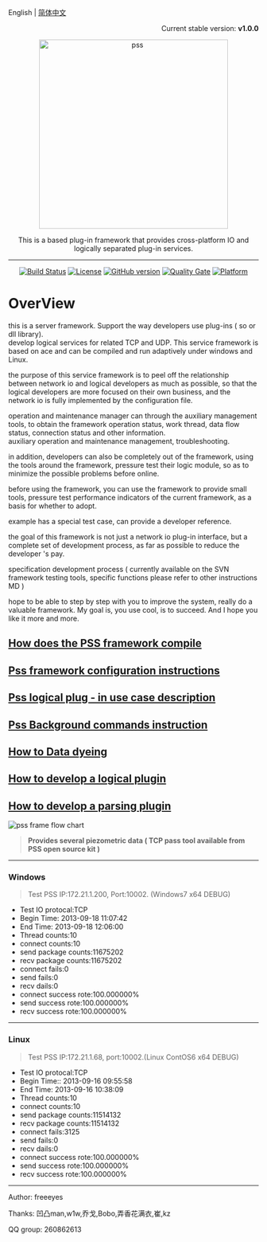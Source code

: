 English | [简体中文](./README_Chinese.md)

<p align="right">Current stable version: <strong>v1.0.0</strong></p>
<p align="center"><img src="https://raw.githubusercontent.com/freeeyes/PSS/gh-pages/_images/pss.svg?sanitize=true" alt="pss" width="380"/></p>
<center>This is a based plug-in framework that provides cross-platform IO and logically separated plug-in services.  

----------

[![Build Status](https://travis-ci.org/freeeyes/PSS.svg?branch=master)](https://travis-ci.org/freeeyes/PSS)
[![License](https://img.shields.io/badge/License-Apache%202.0-blue.svg)](https://opensource.org/licenses/Apache-2.0)
[![GitHub version](https://badge.fury.io/gh/freeeyes%2FPSS.svg)](https://badge.fury.io/gh/freeeyes%2FPSS)
[![Quality Gate](https://sonarcloud.io/api/project_badges/measure?project=freeeyes&metric=alert_status)](https://sonarcloud.io/dashboard?id=freeeyes)
[![Platform](https://img.shields.io/badge/platform-Linux,%20Windows-green.svg?style=flat)](https://github.com/freeeyes/PSS)
</center>

# OverView

this is a server framework. Support the way developers use plug-ins ( so or dll library).  
develop logical services for related TCP and UDP. This service framework is based on ace and can be compiled and run adaptively under windows and Linux.

the purpose of this service framework is to peel off the relationship between network io and logical developers as much as possible, so that the logical developers are more focused on their own business, and the network io is fully implemented by the configuration file.

operation and maintenance manager can through the auxiliary management tools, to obtain the framework operation status, work thread, data flow status, connection status and other information.  
auxiliary operation and maintenance management, troubleshooting.

in addition, developers can also be completely out of the framework, using the tools around the framework, pressure test their logic module, so as to minimize the possible problems before online.

before using the framework, you can use the framework to provide small tools, pressure test performance indicators of the current framework, as a basis for whether to adopt.

example has a special test case, can provide a developer reference.

the goal of this framework is not just a network io plug-in interface, but a complete set of development process, as far as possible to reduce the developer 's pay.

specification development process ( currently available on the SVN framework testing tools, specific functions please refer to other instructions MD )

hope to be able to step by step with you to improve the system, really do a valuable framework. My goal is, you use cool, is to succeed. And I hope you like it more and more.

## [How does the PSS framework compile](./Doc/English/Install.md) 
## [Pss framework configuration instructions](./Doc/English/Configure.md)
## [Pss logical plug - in use case description](./Doc/English/examples.md)
## [Pss Background commands instruction](./Doc/English/PSSFrameCommand.md) 
## [How to Data dyeing](./Doc/English/Dyeing.md)
## [How to develop a logical plugin](./Doc/English/LogicPlugin.md) 
## [How to develop a parsing plugin](./Doc/English/PacketParsePlugin.md) 

![pss frame flow chart](http://on-img.com/chart_image/5a6ae014e4b0d1c5b5b1e6fa.png)

> **Provides several piezometric data ( TCP pass tool available from PSS open source kit )**

----------

### Windows

> Test PSS IP:172.21.1.200, Port:10002. (Windows7 x64 DEBUG)

* Test IO protocal:TCP  
* Begin Time: 2013-09-18 11:07:42  
* End Time: 2013-09-18 12:06:00  
* Thread counts:10  
* connect counts:10  
* send package counts:11675202  
* recv package counts:11675202
* connect fails:0  
* send fails:0  
* recv dails:0  
* connect success rote:100.000000%  
* send success rote:100.000000%  
* recv success rote:100.000000%  

----------

### Linux

> Test PSS IP:172.21.1.68, port:10002.(Linux ContOS6 x64 DEBUG)

* Test IO protocal:TCP
* Begin Time:: 2013-09-16 09:55:58
* End Time: 2013-09-16 10:38:09
* Thread counts:10
* connect counts:10
* send package counts:11514132
* recv package counts:11514132
* connect fails:3125
* send fails:0
* recv dails:0
* connect success rote:100.000000%
* send success rote:100.000000%
* recv success rote:100.000000%

----------

Author: freeeyes

Thanks: 凹凸man,w1w,乔戈,Bobo,弄香花满衣,崔,kz

QQ group: 260862613